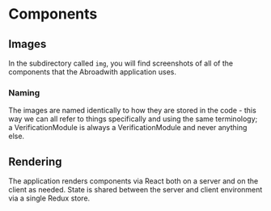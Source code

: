 # Components

## Images

In the subdirectory called `img`, you will find screenshots of all of the components that the Abroadwith application uses.

### Naming

The images are named identically to how they are stored in the code - this way we can all refer to things specifically
and using the same terminology; a VerificationModule is always a VerificationModule and never anything else.

## Rendering

The application renders components via React both on a server and on the client as needed.
State is shared between the server and client environment via a single Redux store.
